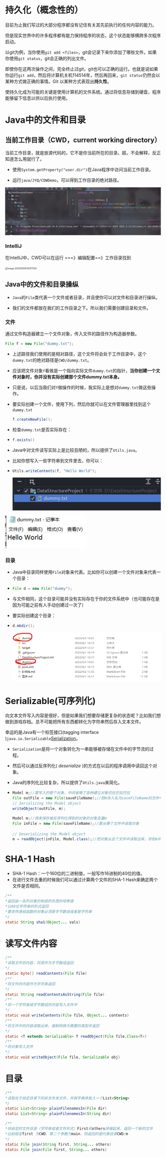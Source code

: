 # 持久化（概念性的）

目前为止我们写过的大部分程序都没有记住有关其先前执行的任何内容的能力。

但是现实世界中的许多程序都有能力保持程序的状态，这个状态能够横跨多次程序启动。

以git为例，当你使用`git add <files>`，git会记录下来你添加了哪些文件。如果你使用`git status`，git会正确的列出文件。

即使你在这两次操作之间，完全终止过git，git也可以正确的运行。也就是说如果你运行`git add`，然后将计算机关机114514年，然后再回来，`git status`仍然会以某种方式做正确的事情。Git 以某种方式表现出**持久性**。

使持久化成为可能的关键是使用计算机的文件系统。通过将信息存储到硬盘，程序能够留下信息以供以后执行使用。

# Java中的文件和目录

## 当前工作目录（CWD，current working directory）

当前工作目录，就是放源代码的，它不是你当前所在的目录。超，不会解释，反正知道怎么用就行了。

- 使用`System.getProperty("user.dir")`在Java程序中访问当前工作目录。

- 运行`java/JYQ/CDWDemo`，可以得到工作目录的绝对路径。

<img src="https://raw.githubusercontent.com/CorneliaStreet1/PictureBed/master/202204041340773.png" alt="image-20220404134007587" style="zoom:67%;" />



### IntelliJ

在IntelliJ中，CWD可以在运行 ===》编辑配置==》工作目录找到

<img src="C:/Users/jiangyiqing/AppData/Roaming/Typora/typora-user-images/image-20220404134317320.png" alt="image-20220404134317320" style="zoom:50%;" />

## Java中的文件和目录操纵



- `Java`的`File`类代表一个文件或者目录，并且使你可以对文件和目录进行操纵。

- 我们的文件都放在我们的工作目录之下。所以我们需要创建目录和文件。

### 文件

通过文件构造器建立一个文件对象，传入文件的路径作为构造器参数。

```java
File f = new File("dummy.txt");
```

- 上述路径我们使用的是相对路径，这个文件将会处于工作目录中，这个`dummy.txt`的绝对路径是`CWD/dummy.txt`。

- 应该把文件对象`f`看做是一个指向实际文件`dummy.txt`的指针，**当你创建一个文件对象时，你并没有实际创建那个文件dummy.txt本身。**

- 只是说，以后当我们对`f`做操作的时候，我实际上是想对`dummy.txt`做这些操作。

- 要实际创建一个文件，使用下列，然后你就可以在文件管理器里找到这个`dummy.txt`

  ```java
  f.createNewFile();
  ```

- 检查`dummy.txt`是否实际存在：

- ```java
  f.exists()
  ```

- Java中对文件读写实际上是比较丑陋的，所以提供了`Utils.java`。

- 比如你想写入一些字符串到文件里去，你可以：

- ```java
  Utils.writeContents(f, "Hello World");
  ```

  ![image-20220404135828465](https://raw.githubusercontent.com/CorneliaStreet1/PictureBed/master/202204041358521.png)

<img src="https://raw.githubusercontent.com/CorneliaStreet1/PictureBed/master/202204041358008.png" alt="image-20220404135847958"  />

### 目录

- Java中目录同样使用`File`对象来代表。比如你可以创建一个文件对象来代表一个目录：

- ```java
  File d = new File("dummy");
  ```

- 与文件相同，这个目录可能并没有实际存在于你的文件系统中（也可能存在是因为可能之前有人手动创建过一次了）

- 要实际创建这个目录：

- ```java
  d.mkdir();
  ```

  ![image-20220404140233633](https://raw.githubusercontent.com/CorneliaStreet1/PictureBed/master/202204041402700.png)



# Serializable(可序列化)

向文本文件写入内容是很好，但是如果我们想要存储更复杂的状态呢？比如我们想做到游戏存档。总不可能把所有东西都转化为字符串然后存入文本文件。

幸运的是Java有一个标签接口(tagging interface )`java.io.Serializable`[Serialization](Serialization)。

- `Serialization`是将一个对象转化为一串能够被存储在文件中的字节流的过程。

- 然后可以通过反序列化( *deserialize* )的方式在以后的程序调用中读回这个对象。

- Java的序列化比较复杂，所以提供了`Utils.java`来简化。

- ```java
  Model m;//要写入的那个对象，中间省略了各种建立对象巴拉巴拉巴拉
  File outFile = new File(saveFileName);//把m存入名为saveFileName的文件中
  // Serializing the Model object
  writeObject(outFile, m);
  ```

  ```java
  Model m;//用来保存被反序列化得到的对象的对象变量m
  File inFile = new File(saveFileName);//要从哪个文件中读取对象
  
  // Deserializing the Model object
  m = readObject(inFile, Model.class);//把对象从这个文件中读取出来，存到m中去。
  ```

  

# SHA-1 Hash

- SHA-1 Hash：一个160位的二进制值，一般写作16进制的40位的值。
- 在进行文件去重的时候我们可以通过计算两个文件的SHA-1 Hash来确定两个文件是否相同。

```java
/**
*返回由一系列对象的构成的东西的哈希值
*以40位字符串的形式返回
*要求传递给函数的对象必须是字节数组或者是字符串
*/
static String sha1(Object... vals)
```

# 读写文件内容

```java
/**
*读取文件的内容，将其作为字节数组返回
*/
static byte[] readContents(File file)
/**
*将文件的内容作为字符串返回
*/
static String readContentsAsString(File file)
/**
*将一个字符串或字节数组的内容写入文件中
*/
static void writeContents(File file, Object... contents)
/**
*将文件中的内容读取出来，强制转换为需要的类型并返回
*/
static <T extends Serializable> T readObject(File file,Class<T>)
/**
*将对象写入文件
*/
static void writeObject(File file, Serializable obj)
```

# 目录

```java
/**
*读取处于给定目录下的非文件夹文件，并按字典序放入一个List<String>
*/
static List<String> plainFilenamesIn(File dir)
static List<String> plainFilenamesIn(String dir)
```

```java
/**
*将给定的文件目录（字符串或者文件形式）First和others拼接起来，返回一个新的文件
*比如给定first 为CWD，第二个参数为main，则返回的是代表目录CWD/m
*/
static File join(String first, String... others)
static File join(File first, String... others)
```


